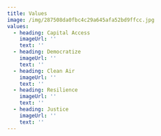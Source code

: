 ```yaml
---
title: Values
image: /img/287508da0fbc4c29a645afa52bd9ffcc.jpg
values:
  - heading: Capital Access
    imageUrl: ''
    text: ''
  - heading: Democratize
    imageUrl: ''
    text: ''
  - heading: Clean Air
    imageUrl: ''
    text: ''
  - heading: Resilience
    imageUrl: ''
    text: ''
  - heading: Justice
    imageUrl: ''
    text: ''
---
```


